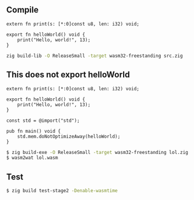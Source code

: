## Compile

```zig
extern fn print(s: [*:0]const u8, len: i32) void;

export fn helloWorld() void {
    print("Hello, world!", 13);
}
```

```bash
zig build-lib -O ReleaseSmall -target wasm32-freestanding src.zig
```

## This does not export helloWorld

```zig
extern fn print(s: [*:0]const u8, len: i32) void;

export fn helloWorld() void {
    print("Hello, world!", 13);
}

const std = @import("std");

pub fn main() void {
    std.mem.doNotOptimizeAway(helloWorld);
}
```

```bash
$ zig build-exe -O ReleaseSmall -target wasm32-freestanding lol.zig
$ wasm2wat lol.wasm
```

## Test

```bash
$ zig build test-stage2 -Denable-wasmtime
```
